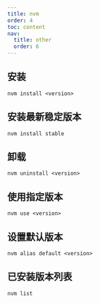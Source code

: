 ```yaml
---
title: nvm
order: 4
toc: content
nav:
  title: other
  order: 6
---
```



## 安装

`nvm install <version>`

## 安装最新稳定版本

`nvm install stable`

## 卸载

`nvm uninstall <version>`

## 使用指定版本

`nvm use <version>`

## 设置默认版本

`nvm alias default <version>`

## 已安装版本列表

`nvm list`
